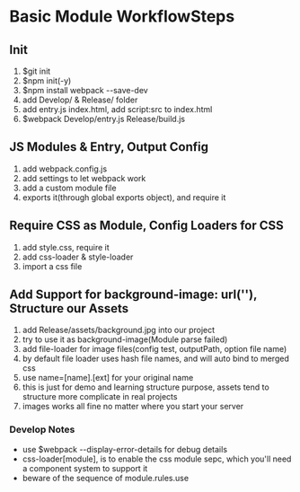 # Basic Module WorkflowSteps

## Init
1. $git init
2. $npm init(-y)
3. $npm install webpack --save-dev
4. add Develop/ & Release/ folder
5. add entry.js index.html, add script:src to index.html
6. $webpack Develop/entry.js Release/build.js

## JS Modules & Entry, Output Config
1. add webpack.config.js
2. add settings to let webpack work
3. add a custom module file
4. exports it(through global exports object), and require it

## Require CSS as Module, Config Loaders for CSS
1. add style.css, require it
2. add css-loader & style-loader
3. import a css file

## Add Support for background-image: url(''), Structure our Assets
1. add Release/assets/background.jpg into our project
2. try to use it as background-image(Module parse failed)
3. add file-loader for image files(config test, outputPath, option file name)
4. by default file loader uses hash file names, and will auto bind to merged css
5. use name=[name].[ext] for your original name
6. this is just for demo and learning structure purpose, assets tend to structure more complicate in real projects
7. images works all fine no matter where you start your server

### Develop Notes
* use $webpack --display-error-details for debug details
* css-loader[module], is to enable the css module sepc, which you'll need a component system to support it
* beware of the sequence of module.rules.use
